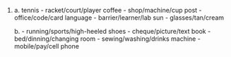1.
    a.
        tennis - racket/court/player
        coffee - shop/machine/cup
        post - office/code/card
        language - barrier/learner/lab
        sun - glasses/tan/cream

    b.
        - running/sports/high-heeled shoes
        - cheque/picture/text book
        - bed/dinning/changing room
        - sewing/washing/drinks machine
        - mobile/pay/cell phone